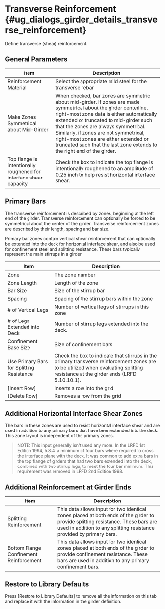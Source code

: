 Transverse Reinforcement {#ug_dialogs_girder_details_transverse_reinforcement}
==============================================
Define transverse (shear) reinforcement.

General Parameters
------------------

Item  | Description
------|-------------
Reinforcement Material | Select the appropriate mild steel for the transverse rebar
Make Zones Symmetrical about Mid-Girder | When checked, bar zones are symmetric about mid-girder. If zones are made symmetrical about the girder centerline, right-most zone data is either automatically extended or truncated to mid-girder such that the zones are always symmetrical. Similarly, if zones are not symmetrical, right-most zones are either extended or truncated such that the last zone extends to the right end of the girder.
Top flange is intentionally roughened for interface shear capacity | Check the box to indicate the top flange is intentionally roughened to an amplitude of 0.25 inch to help resist horizontal interface shear. 

Primary Bars
------------------
The transverse reinforcement is described by zones, beginning at the left end of the girder. Transverse reinforcement can optionally be forced to be symmetrical about the center of the girder. Transverse reinforcement zones are described by their length, spacing and bar size.

Primary bar zones contain vertical shear reinforcement that can optionally be extended into the deck for horizontal interface shear, and also be used for confinement steel and splitting resistance. These bars typically represent the main stirrups in a girder.

Item | Description 
-----|------------
Zone | The zone number
Zone Length | Length of the zone
Bar Size | Size of the stirrup bar
Spacing | Spacing of the stirrup bars within the zone
\# of Vertical Legs | Number of vertical legs of stirrups in this zone
\# of Legs Extended into Deck | Number of stirrup legs extended into the deck.
Confinement Base Size | Size of confinement bars
Use Primary Bars for Splitting Resistance | Check the box to indicate that stirrups in the primary transverse reinforcement zones are to be utilized when evaluating splitting resistance at the girder ends (LRFD 5.10.10.1).
[Insert Row] | Inserts a row into the grid
[Delete Row] | Removes a row from the grid


Additional Horizontal Interface Shear Zones
---------------------------------------------
The bars in these zones are used to resist horizontal interface shear and are used in addition to any primary bars that have been extended into the deck. This zone layout is independent of the primary zones.

> NOTE: This input generally isn't used any more. In the LRFD 1st Edition 1994, 5.8.4, a minimum of four bars where required to cross the interface plane with the deck. It was common to add extra bars in the top flange of girders that had two bars extended into the deck, combined with two stirrup legs, to meet the four bar minimum. This requirement was removed in LRFD 2nd Edition 1998.

Additional Reinforcement at Girder Ends
----------------------------------------

Item | Description 
-----|----------
Splitting Reinforcement | This data allows input for two identical zones placed at both ends of the girder to provide splitting resistance. These bars are used in addition to any splitting resistance provided by primary bars.
Bottom Flange Confinement Reinforcement | This data allows input for two identical zones placed at both ends of the girder to provide confinement resistance. These bars are used in addition to any primary confinement bars.

Restore to Library Defaults
---------------------------
Press [Restore to Library Defaults] to remove all the information on this tab and replace it with the information in the girder definition.

